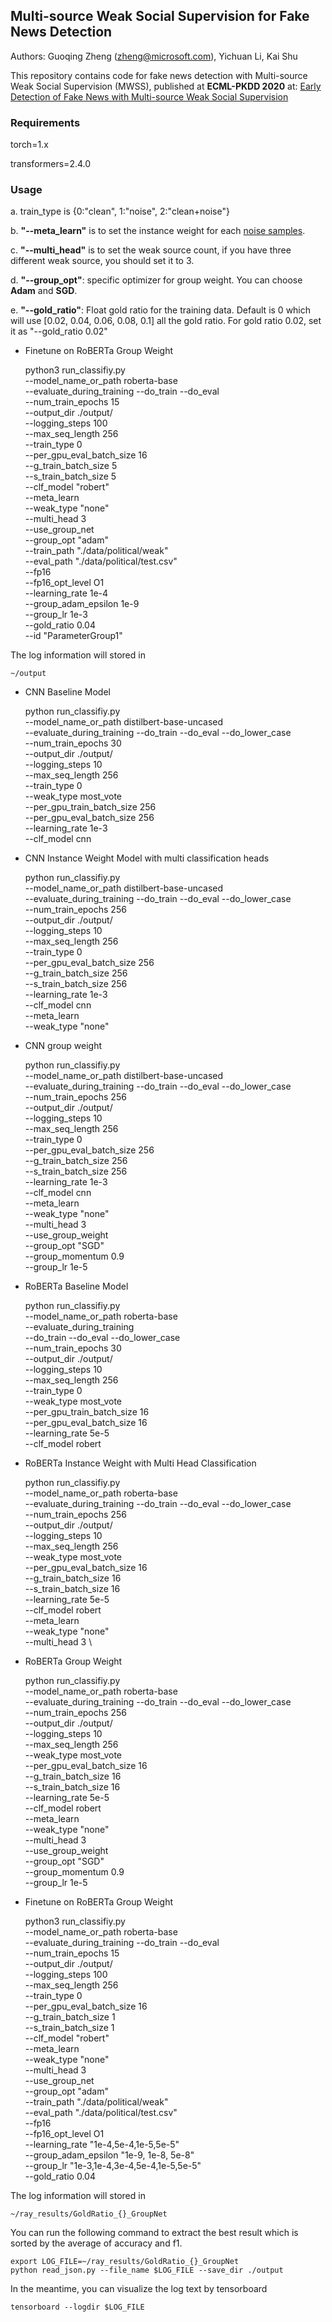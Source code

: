 ## Multi-source Weak Social Supervision for Fake News Detection

Authors: Guoqing Zheng (zheng@microsoft.com), Yichuan Li, Kai Shu

This repository contains code for fake news detection with Multi-source Weak Social Supervision (MWSS), published at **ECML-PKDD 2020** at: [Early Detection of Fake News with Multi-source Weak Social Supervision](https://www.microsoft.com/en-us/research/publication/leveraging-multi-source-weak-social-supervision-for-early-detection-of-fake-news/)

### Requirements
torch=1.x

transformers=2.4.0

### Usage

a. train_type is {0:"clean", 1:"noise", 2:"clean+noise"}

b. __"--meta_learn"__ is to set the instance weight for each [noise samples](https://arxiv.org/abs/1803.09050). 
    
c. __"--multi_head"__ is to set the weak source count, if you have three different weak source, you should set it to 3.

d. __"--group_opt"__: specific optimizer for group weight. You can choose __Adam__ and __SGD__.

e. __"--gold_ratio"__: Float gold ratio for the training data. Default is 0 which will use \[0.02, 0.04, 0.06, 0.08, 0.1\] all the gold ratio. For gold ratio 0.02, set it as "--gold_ratio 0.02" 

- Finetune on RoBERTa Group Weight


    python3 run_classifiy.py \
    --model_name_or_path roberta-base \
    --evaluate_during_training --do_train --do_eval \
    --num_train_epochs 15 \
    --output_dir ./output/ \
    --logging_steps 100 \
    --max_seq_length 256 \
    --train_type 0 \
    --per_gpu_eval_batch_size 16 \
    --g_train_batch_size 5 \
    --s_train_batch_size 5 \
    --clf_model "robert" \
    --meta_learn \
    --weak_type "none" \
    --multi_head 3 \
    --use_group_net \
    --group_opt "adam" \
    --train_path "./data/political/weak" \
    --eval_path "./data/political/test.csv" \
    --fp16 \
    --fp16_opt_level O1\
    --learning_rate 1e-4 \
    --group_adam_epsilon 1e-9 \
    --group_lr 1e-3 \
    --gold_ratio 0.04 \
    --id "ParameterGroup1"
    
The log information will stored in  

    ~/output
    


- CNN Baseline Model

    
    
    
    python run_classifiy.py \
    --model_name_or_path distilbert-base-uncased \
    --evaluate_during_training --do_train --do_eval --do_lower_case \
    --num_train_epochs 30 \
    --output_dir ./output/ \
    --logging_steps 10 \
    --max_seq_length 256 \
    --train_type 0 \
    --weak_type most_vote \
    --per_gpu_train_batch_size 256 \
    --per_gpu_eval_batch_size 256 \
    --learning_rate 1e-3 \
    --clf_model cnn
- CNN Instance Weight Model with multi classification heads
    
   

    python run_classifiy.py \
    --model_name_or_path distilbert-base-uncased \
    --evaluate_during_training --do_train --do_eval --do_lower_case \
    --num_train_epochs 256 \
    --output_dir ./output/ \
    --logging_steps 10 \
    --max_seq_length 256 \
    --train_type 0 \
    --per_gpu_eval_batch_size 256 \
    --g_train_batch_size 256 \
    --s_train_batch_size 256 \
    --learning_rate 1e-3 \
    --clf_model cnn \
    --meta_learn \
    --weak_type "none"

- CNN group weight
    
    
    
    
    python run_classifiy.py \
    --model_name_or_path distilbert-base-uncased \
    --evaluate_during_training --do_train --do_eval --do_lower_case \
    --num_train_epochs 256 \
    --output_dir ./output/ \
    --logging_steps 10 \
    --max_seq_length 256 \
    --train_type 0 \
    --per_gpu_eval_batch_size 256 \
    --g_train_batch_size 256 \
    --s_train_batch_size 256 \
    --learning_rate 1e-3 \
    --clf_model cnn \
    --meta_learn \
    --weak_type "none" \
    --multi_head 3 \
    --use_group_weight \
    --group_opt "SGD" \
    --group_momentum 0.9 \
    --group_lr 1e-5

- RoBERTa Baseline Model
        
    
    python run_classifiy.py \
    --model_name_or_path roberta-base \
    --evaluate_during_training \
    --do_train --do_eval --do_lower_case \
    --num_train_epochs 30 \
    --output_dir ./output/ \
    --logging_steps 10 \
    --max_seq_length 256 \
    --train_type 0 \
    --weak_type most_vote \
    --per_gpu_train_batch_size 16 \
    --per_gpu_eval_batch_size 16 \
    --learning_rate 5e-5 \
    --clf_model robert
    
- RoBERTa Instance Weight with Multi Head Classification
    
    
    python run_classifiy.py \
    --model_name_or_path roberta-base \
    --evaluate_during_training --do_train --do_eval --do_lower_case \
    --num_train_epochs 256 \
    --output_dir ./output/ \
    --logging_steps 10 \
    --max_seq_length 256 \
    --weak_type most_vote \
    --per_gpu_eval_batch_size 16 \
    --g_train_batch_size 16 \
    --s_train_batch_size 16 \
    --learning_rate 5e-5 \
    --clf_model robert \
    --meta_learn \
    --weak_type "none" \
    --multi_head 3 \


- RoBERTa Group Weight


    python run_classifiy.py \
    --model_name_or_path roberta-base \
    --evaluate_during_training --do_train --do_eval --do_lower_case \
    --num_train_epochs 256 \
    --output_dir ./output/ \
    --logging_steps 10 \
    --max_seq_length 256 \
    --weak_type most_vote \
    --per_gpu_eval_batch_size 16 \
    --g_train_batch_size 16 \
    --s_train_batch_size 16 \
    --learning_rate 5e-5 \
    --clf_model robert \
    --meta_learn \
    --weak_type "none" \
    --multi_head 3 \
    --use_group_weight \
    --group_opt "SGD" \
    --group_momentum 0.9 \
    --group_lr 1e-5
    
    
- Finetune on RoBERTa Group Weight


    python3 run_classifiy.py \
    --model_name_or_path roberta-base \
    --evaluate_during_training --do_train --do_eval \
    --num_train_epochs 15 \
    --output_dir ./output/ \
    --logging_steps 100 \
    --max_seq_length 256 \
    --train_type 0 \
    --per_gpu_eval_batch_size 16 \
    --g_train_batch_size 1 \
    --s_train_batch_size 1 \
    --clf_model "robert" \
    --meta_learn \
    --weak_type "none" \
    --multi_head 3 \
    --use_group_net \
    --group_opt "adam" \
    --train_path "./data/political/weak" \
    --eval_path "./data/political/test.csv" \
    --fp16 \
    --fp16_opt_level O1\
    --learning_rate "1e-4,5e-4,1e-5,5e-5" \
    --group_adam_epsilon "1e-9, 1e-8, 5e-8" \
    --group_lr "1e-3,1e-4,3e-4,5e-4,1e-5,5e-5" \
    --gold_ratio 0.04
    
The log information will stored in  

    ~/ray_results/GoldRatio_{}_GroupNet
    
    
You can run the following command to extract the best result which is sorted by the average of accuracy and f1.
    
    export LOG_FILE=~/ray_results/GoldRatio_{}_GroupNet
    python read_json.py --file_name $LOG_FILE --save_dir ./output

In the meantime, you can visualize the log text by tensorboard

       
    tensorboard --logdir $LOG_FILE
